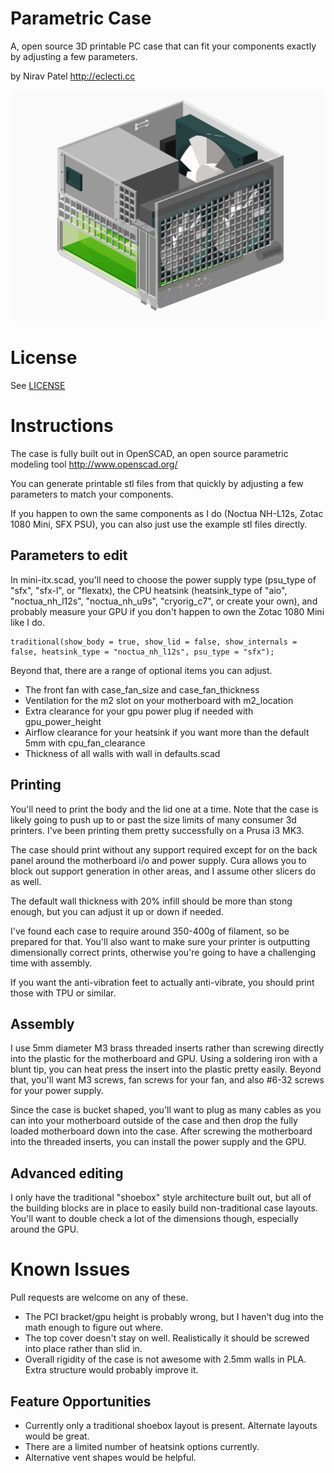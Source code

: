 # Parametric Case
A, open source 3D printable PC case that can fit your components exactly by adjusting a few parameters.

by Nirav Patel http://eclecti.cc

![Example Case](mini-itx.png)

# License
See [LICENSE](/LICENSE)

# Instructions
The case is fully built out in OpenSCAD, an open source parametric modeling tool http://www.openscad.org/

You can generate printable stl files from that quickly by adjusting a few parameters to match your components.

If you happen to own the same components as I do (Noctua NH-L12s, Zotac 1080 Mini, SFX PSU), you can also just
use the example stl files directly.

## Parameters to edit
In mini-itx.scad, you'll need to choose the power supply type (psu_type of "sfx", "sfx-l", or "flexatx), the CPU heatsink
(heatsink_type of "aio", "noctua_nh_l12s", "noctua_nh_u9s", "cryorig_c7", or create your own), and probably measure
your GPU if you don't happen to own the Zotac 1080 Mini like I do.

    traditional(show_body = true, show_lid = false, show_internals = false, heatsink_type = "noctua_nh_l12s", psu_type = "sfx");

Beyond that, there are a range of optional items you can adjust.
 * The front fan with case_fan_size and case_fan_thickness
 * Ventilation for the m2 slot on your motherboard with m2_location
 * Extra clearance for your gpu power plug if needed with gpu_power_height
 * Airflow clearance for your heatsink if you want more than the default 5mm with cpu_fan_clearance
 * Thickness of all walls with wall in defaults.scad
 
## Printing
You'll need to print the body and the lid one at a time.  Note that the case is likely going to push up to or past
the size limits of many consumer 3d printers.  I've been printing them pretty successfully on a Prusa i3 MK3.

The case should print without any support required except for on the back panel around the motherboard i/o and power supply.
Cura allows you to block out support generation in other areas, and I assume other slicers do as well.

The default wall thickness with 20% infill should be more than stong enough, but you can adjust it up or down if needed.

I've found each case to require around 350-400g of filament, so be prepared for that.  You'll also want to make sure your
printer is outputting dimensionally correct prints, otherwise you're going to have a challenging time with assembly.

If you want the anti-vibration feet to actually anti-vibrate, you should print those with TPU or similar.

## Assembly
I use 5mm diameter M3 brass threaded inserts rather than screwing directly into the plastic for the motherboard and GPU.
Using a soldering iron with a blunt tip, you can heat press the insert into the plastic pretty easily.  Beyond that, you'll
want M3 screws, fan screws for your fan, and also #6-32 screws for your power supply.

Since the case is bucket shaped, you'll want to plug as many cables as you can into your motherboard outside
of the case and then drop the fully loaded motherboard down into the case.  After screwing the motherboard into the
threaded inserts, you can install the power supply and the GPU.

## Advanced editing
I only have the traditional "shoebox" style architecture built out, but all of the building blocks are in place to easily
build non-traditional case layouts.  You'll want to double check a lot of the dimensions though, especially around the GPU.

# Known Issues
Pull requests are welcome on any of these.
 * The PCI bracket/gpu height is probably wrong, but I haven't dug into the math enough to figure out where.
 * The top cover doesn't stay on well.  Realistically it should be screwed into place rather than slid in.
 * Overall rigidity of the case is not awesome with 2.5mm walls in PLA.  Extra structure would probably improve it.

## Feature Opportunities
 * Currently only a traditional shoebox layout is present.  Alternate layouts would be great.
 * There are a limited number of heatsink options currently.
 * Alternative vent shapes would be helpful.
